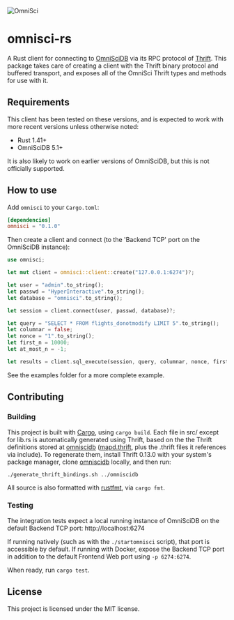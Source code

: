 ![OmniSci](https://raw.githubusercontent.com/jrajav/omnisci-rs/e2cc0b230871e098ff98768def5eb1429ba43a7b/omnisci.png)

# omnisci-rs

A Rust client for connecting to [OmniSciDB](https://github.com/omnisci/omniscidb) via its RPC protocol of [Thrift](https://thrift.apache.org/). This package takes care of creating a client with the Thrift binary protocol and buffered transport, and exposes all of the OmniSci Thrift types and methods for use with it.

## Requirements

This client has been tested on these versions, and is expected to work with more recent versions unless otherwise noted:

* Rust 1.41+
* OmniSciDB 5.1+

It is also likely to work on earlier versions of OmniSciDB, but this is not officially supported.

## How to use

Add `omnisci` to your `Cargo.toml`:

```toml
[dependencies]
omnisci = "0.1.0"
```

Then create a client and connect (to the 'Backend TCP' port on the OmniSciDB instance):

```rust
use omnisci;

let mut client = omnisci::client::create("127.0.0.1:6274")?;

let user = "admin".to_string();
let passwd = "HyperInteractive".to_string();
let database = "omnisci".to_string();

let session = client.connect(user, passwd, database)?;

let query = "SELECT * FROM flights_donotmodify LIMIT 5".to_string();
let columnar = false;
let nonce = "1".to_string();
let first_n = 10000;
let at_most_n = -1;

let results = client.sql_execute(session, query, columnar, nonce, first_n, at_most_n);
```

See the examples folder for a more complete example.

## Contributing

### Building

This project is built with [Cargo](https://github.com/rust-lang/cargo), using `cargo build`. Each file in src/ except for lib.rs is automatically generated using Thrift, based on the the Thrift definitions stored at [omniscidb](https://github.com/omnisci/omniscidb) ([mapd.thrift](https://github.com/omnisci/omniscidb/blob/master/mapd.thrift), plus the .thrift files it references via include). To regenerate them, install Thrift 0.13.0 with your system's package manager, clone [omniscidb](https://github.com/omnisci/omniscidb) locally, and then run:

```
./generate_thrift_bindings.sh ../omniscidb
```

All source is also formatted with [rustfmt](https://github.com/rust-lang/rustfmt), via `cargo fmt`.

### Testing

The integration tests expect a local running instance of OmniSciDB on the default Backend TCP port: http://localhost:6274

If running natively (such as with the `./startomnisci` script), that port is accessible by default. If running with Docker, expose the Backend TCP port in addition to the default Frontend Web port using `-p 6274:6274`.

When ready, run `cargo test`.

## License

This project is licensed under the MIT license.
